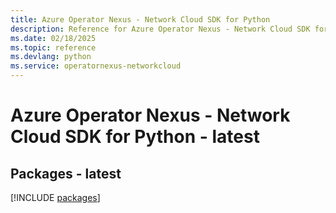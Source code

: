 ```yaml
---
title: Azure Operator Nexus - Network Cloud SDK for Python
description: Reference for Azure Operator Nexus - Network Cloud SDK for Python
ms.date: 02/18/2025
ms.topic: reference
ms.devlang: python
ms.service: operatornexus-networkcloud
---
```

# Azure Operator Nexus - Network Cloud SDK for Python - latest
## Packages - latest
[!INCLUDE [packages](operator-nexus---network-cloud-index.md)]